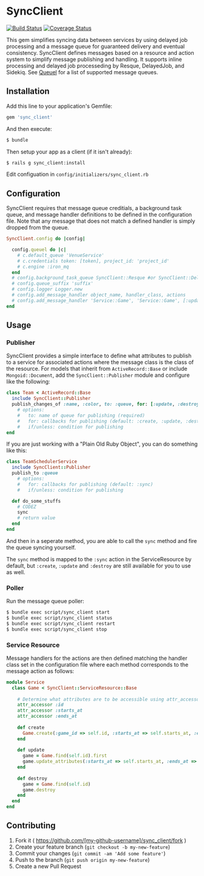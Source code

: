 # SyncClient
[![Build Status][build_status_image]][build_status]
[![Coverage Status][coverage_status_image]][coverage_status]

This gem simplifies syncing data between services by using delayed job processing and a message queue for guaranteed delivery and eventual consistency. SyncClient defines messages based on a resource and action system to simplify message publishing and handling. It supports inline processing and delayed job processeding by Resque, DelayedJob, and Sidekiq. See [Queuel](https://rubygems.org/gems/sync_client) for a list of supported message queues.


## Installation

Add this line to your application's Gemfile:

```ruby
gem 'sync_client'
```

And then execute:

```bash
$ bundle
```

Then setup your app as a client (if it isn't already):

```bash
$ rails g sync_client:install
```

Edit configuation in `config/initializers/sync_client.rb`

## Configuration

SyncClient requires that message queue creditials, a background task queue, and message handler definitions to be defined in the configuration file. Note that any message that does not match a defined handler is simply dropped from the queue.

```ruby
SyncClient.config do |config|

  config.queuel do |c|
    # c.default_queue 'VenueService'
    # c.credentials token: [token], project_id: 'project_id'
    # c.engine :iron_mq
  end
  # config.background_task_queue SyncClient::Resque #or SyncClient::DelayedJob or write your own.
  # config.queue_suffix 'suffix'
  # config.logger Logger.new
  # config.add_message_handler object_name, handler_class, actions
  # config.add_message_handler 'Service::Game', 'Service::Game', [:update, :create, :destroy]
end
```


## Usage

### Publisher

SyncClient provides a simple interface to define what attributes to publish to a service for associated actions where the message class is the class of the resource. For models that inherit from `ActiveRecord::Base` or include `Mongoid::Document`, add the `SyncClient::Publisher` module and configure like the following:

```ruby
class Team < ActiveRecord::Base
  include SyncClient::Publisher
  publish_changes_of :name, :color, to: :queue, for: [:update, :destroy], if: lambda{|team| !team.name.nil?}
    # options:
    #   to: name of queue for publishing (required)
    #   for: callbacks for publishing (default: :create, :update, :destroy)
    #   if/unless: condition for publishing
end
```

If you are just working with a "Plain Old Ruby Object", you can do something
like this:

```ruby
class TeamSchedulerService
  include SyncClient::Publisher
  publish_to :queue
    # options:
    #   for: callbacks for publishing (default: :sync)
    #   if/unless: condition for publishing

  def do_some_stuffs
    # CODEZ
    sync
    # return value
  end
end
```

And then in a seperate method, you are able to call the `sync` method and fire
the queue syncing yourself.

The `sync` method is mapped to the `:sync` action in the ServiceResource by
default, but `:create`, `:update` and `:destroy` are still available for you to
use as well.


### Poller

Run the message queue poller:

```bash
$ bundle exec script/sync_client start
$ bundle exec script/sync_client status
$ bundle exec script/sync_client restart
$ bundle exec script/sync_client stop
```


### Service Resource

Message handlers for the actions are then defined matching the handler class set in the configuration file where each method corresponds to the message action as follows:

```ruby
module Service
  class Game < SyncClient::ServiceResource::Base
  
    # Determine what attributes are to be accessible using attr_accessors
    attr_accessor :id
    attr_accessor :starts_at
    attr_accessor :ends_at
  
    def create
      Game.create(:game_id => self.id, :starts_at => self.starts_at, :ends_at =>  self.ends_at)
    end
  
    def update
      game = Game.find(self.id).first
      game.update_attributes(:starts_at => self.starts_at, :ends_at => self.  ends_at)
    end
  
    def destroy
      game = Game.find(self.id)
      game.destroy
    end
  end
end
```

## Contributing

1. Fork it ( https://github.com/[my-github-username]/sync_client/fork )
2. Create your feature branch (`git checkout -b my-new-feature`)
3. Commit your changes (`git commit -am 'Add some feature'`)
4. Push to the branch (`git push origin my-new-feature`)
5. Create a new Pull Request

[build_status]: https://travis-ci.org/sportngin/sync_client
[build_status_image]: https://travis-ci.org/sportngin/sync_client.svg?branch=master
[coverage_status]: https://coveralls.io/r/sportngin/sync_client
[coverage_status_image]: https://img.shields.io/coveralls/sportngin/sync_client.svg

